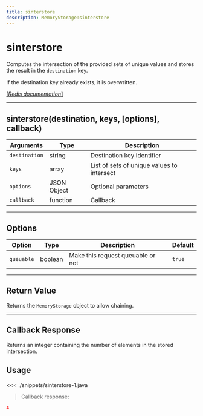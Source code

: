 ```yaml
---
title: sinterstore
description: MemoryStorage:sinterstore
---
```


# sinterstore

Computes the intersection of the provided sets of unique values and stores the result in the `destination` key.

If the destination key already exists, it is overwritten.

[[_Redis documentation_]](https://redis.io/commands/sinterstore)

---

## sinterstore(destination, keys, [options], callback)

| Arguments     | Type        | Description                                |
| ------------- | ----------- | ------------------------------------------ |
| `destination` | string      | Destination key identifier                 |
| `keys`        | array       | List of sets of unique values to intersect |
| `options`     | JSON Object | Optional parameters                        |
| `callback`    | function    | Callback                                   |

---

## Options

| Option     | Type    | Description                       | Default |
| ---------- | ------- | --------------------------------- | ------- |
| `queuable` | boolean | Make this request queuable or not | `true`  |

---

## Return Value

Returns the `MemoryStorage` object to allow chaining.

---

## Callback Response

Returns an integer containing the number of elements in the stored intersection.

## Usage

<<< ./snippets/sinterstore-1.java

> Callback response:

```json
4
```
